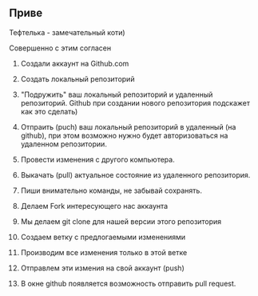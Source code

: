 ## Приве

Тефтелька - замечательный коти)

Совершенно с этим согласен

1. Создали аккаунт на Github.com
2. Создать локальный репозиторий
3. "Подружить" ваш локальный репозиторий и удаленный репозиторий. Github при создании нового репозитория подскажет как это сделать)
4. Отпраить (puch) ваш локальный репозиторий в удаленный (на github), при этом возможно нужно будет авторизоваться на удаленном репозитории.
5. Провести изменения с другого компьютера.
6. Выкачать (pull) актуальное состояние из удаленного репозитория.
7. Пиши внимательно команды, не забывай сохранять.


1. Делаем Fork интересующего нас аккаунта
2. Мы делаем git clone для нашей версии этого репозитория
3. Создаем ветку с предлогаемыми изменениями 
4. Производим все изменения только в этой ветке 
5. Отправлем эти измения на свой аккаунт (push)
6. В окне github появляется возможность отправить pull request.

